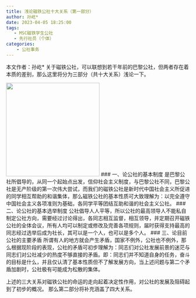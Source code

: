 ```yaml
---
title: 浅论磁铁公社十大关系（第一部分）
author: 孙屹*
date: 2023-04-05 18:25:00
tags:
   - MSC磁铁学生公社
   - 先行社员（个体）
categories: 
    - 公社事务
---
```

本文作者：孙屹*
关于磁铁公社，可以联想到若干年前的巴黎公社，但两者存在着本质的差别，那么这里将分为三部分（共十大关系）浅论一下。

<img src="https://cdn.staticaly.com/gh/AOME-C/wwwRes/main/index.files/MSC.png" width=256 height=256 />
### 一、论公社的基本制度
是巴黎公社所倡导的，从同一个起始点出发，信仰社会主义制度，与巴黎公社不同，巴黎公社是无产阶级的第一次伟大尝试，而我们的磁铁公社是新时代中国社会主义所促进的同学相互帮助的和谐集体，那么磁铁公社的基本性质可大致理解为：以完全遵守中国社会主义各项准则为基础，各同学平等团结互助和谐的社会主义公社。
### 二、论公社的基本选举制度
公社倡导人人平等，所以公社的最高领导人不能私自制定公社方向，需要经过讨论得出，各同志相互监督，相互领导，并定期召开磁铁公社的全体会议，所有人均可以制定或修改及完善各项规则，届时获得支持最高的同志经过选举后成为社长，其可以是一个人，也可以是多个人。
### 三、论目前公社的主要矛盾
所谓有人的地方就会产生矛盾，国家不例外，公社也不例外，那么根据现阶段的表现，公社的矛盾可初步理解为：同志们对公社发展前景的迷茫与同志们对公社减少的热度不够直接的矛盾。即：同志们并不知道自身的任务，奋斗的目标是什么，并且仅认清了基本性质但不了解发展方向，当上述问题与第二个矛盾加剧时，公社极有可能成为松散的集体。

上述的三大关系对磁铁公社的命运的走向起着决定性作用，对公社的发展及阻碍起到了初步的概况。
那么第二部分将补充涵盖了四大关系。